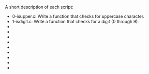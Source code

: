 A short description of each script:
+ 0-isupper.c: Write a function that checks for uppercase character.
+ 1-isdigit.c: Write a function that checks for a digit (0 through 9).
+
+
+
+
+
+
+
+
+
